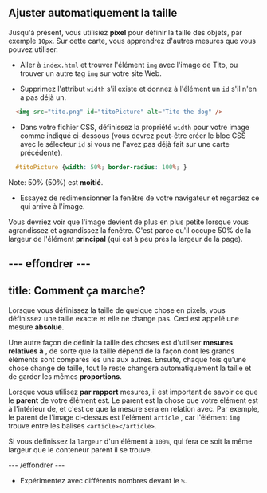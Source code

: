 ## Ajuster automatiquement la taille

Jusqu'à présent, vous utilisiez **pixel** pour définir la taille des objets, par exemple `10px`. Sur cette carte, vous apprendrez d'autres mesures que vous pouvez utiliser.

+ Aller à `index.html` et trouver l'élément `img` avec l'image de Tito, ou trouver un autre tag `img` sur votre site Web.

+ Supprimez l'attribut `width` s'il existe et donnez à l'élément un `id` s'il n'en a pas déjà un.

```html
  <img src="tito.png" id="titoPicture" alt="Tito the dog" />
```

+ Dans votre fichier CSS, définissez la propriété `width` pour votre image comme indiqué ci-dessous (vous devrez peut-être créer le bloc CSS avec le sélecteur `id` si vous ne l'avez pas déjà fait sur une carte précédente).

```css
  #titoPicture {width: 50%; border-radius: 100%; }
```

Note: 50% (50%) est **moitié**.

+ Essayez de redimensionner la fenêtre de votre navigateur et regardez ce qui arrive à l'image.

Vous devriez voir que l'image devient de plus en plus petite lorsque vous agrandissez et agrandissez la fenêtre. C'est parce qu'il occupe 50% de la largeur de l'élément **principal** (qui est à peu près la largeur de la page).

## \--- effondrer \---

## title: Comment ça marche?

Lorsque vous définissez la taille de quelque chose en pixels, vous définissez une taille exacte et elle ne change pas. Ceci est appelé une mesure **absolue**.

Une autre façon de définir la taille des choses est d'utiliser **mesures relatives à** , de sorte que la taille dépend de la façon dont les grands éléments sont comparés les uns aux autres. Ensuite, chaque fois qu'une chose change de taille, tout le reste changera automatiquement la taille et de garder les mêmes **proportions**.

Lorsque vous utilisez **par rapport** mesures, il est important de savoir ce que le **parent** de votre élément est. Le parent est la chose que votre élément est à l'intérieur de, et c'est ce que la mesure sera en relation avec. Par exemple, le parent de l'image ci-dessus est l'élément `article` , car l'élément `img` trouve entre les balises `<article></article>`.

Si vous définissez la `largeur` d'un élément à `100%`, qui fera ce soit la même largeur que le conteneur parent il se trouve.

\--- /effondrer \---

+ Expérimentez avec différents nombres devant le `%`.